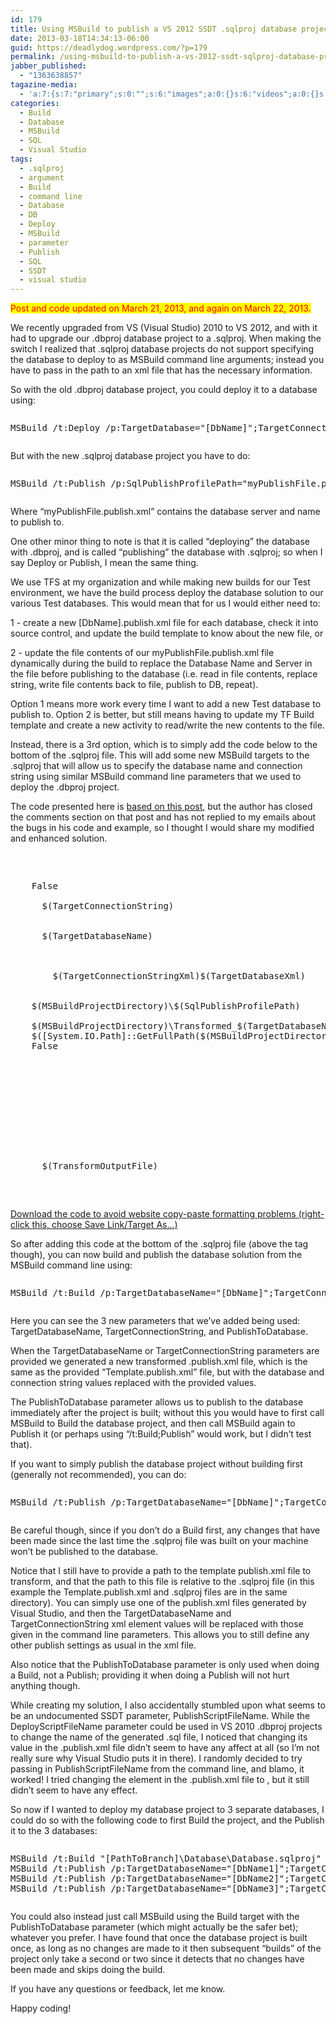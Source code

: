 ```yaml
---
id: 179
title: Using MSBuild to publish a VS 2012 SSDT .sqlproj database project the same way as a VS 2010 .dbproj database project (using command line arguments to specify the database to publish to)
date: 2013-03-18T14:34:13-06:00
guid: https://deadlydog.wordpress.com/?p=179
permalink: /using-msbuild-to-publish-a-vs-2012-ssdt-sqlproj-database-project-the-same-way-as-a-vs-2010-dbproj-database-project/
jabber_published:
  - "1363638857"
tagazine-media:
  - 'a:7:{s:7:"primary";s:0:"";s:6:"images";a:0:{}s:6:"videos";a:0:{}s:11:"image_count";i:0;s:6:"author";s:8:"22348637";s:7:"blog_id";s:8:"42916521";s:9:"mod_stamp";s:19:"2013-03-18 22:23:30";}'
categories:
  - Build
  - Database
  - MSBuild
  - SQL
  - Visual Studio
tags:
  - .sqlproj
  - argument
  - Build
  - command line
  - Database
  - DB
  - Deploy
  - MSBuild
  - parameter
  - Publish
  - SQL
  - SSDT
  - visual studio
---
```

<font style="background-color: #ffff00" color="#ff0000">Post and code updated on March 21, 2013, and again on March 22, 2013.</font>

We recently upgraded from VS (Visual Studio) 2010 to VS 2012, and with it had to upgrade our .dbproj database project to a .sqlproj. When making the switch I realized that .sqlproj database projects do not support specifying the database to deploy to as MSBuild command line arguments; instead you have to pass in the path to an xml file that has the necessary information.

So with the old .dbproj database project, you could deploy it to a database using:

<div id="scid:C89E2BDB-ADD3-4f7a-9810-1B7EACF446C1:ebed4e83-552c-46b7-8886-74e87da162e5" class="wlWriterEditableSmartContent" style="float: none; padding-bottom: 0px; padding-top: 0px; padding-left: 0px; margin: 0px; display: inline; padding-right: 0px">
  <pre style=white-space:normal>

  <pre class="brush: bash; gutter: false; pad-line-numbers: true; title: ; notranslate" title="">
MSBuild /t:Deploy /p:TargetDatabase="[DbName]";TargetConnectionString="Data Source=[Db.Server];Integrated Security=True;Pooling=False" /p:DeployToDatabase="True" "[PathToBranch]Database\Database.dbproj"
</pre>
</div>

But with the new .sqlproj database project you have to do:

<div id="scid:C89E2BDB-ADD3-4f7a-9810-1B7EACF446C1:ba4b755f-5214-4230-8dcb-a56dcbf775c4" class="wlWriterEditableSmartContent" style="float: none; padding-bottom: 0px; padding-top: 0px; padding-left: 0px; margin: 0px; display: inline; padding-right: 0px">
  <pre style=white-space:normal>

  <pre class="brush: bash; gutter: false; title: ; notranslate" title="">
MSBuild /t:Publish /p:SqlPublishProfilePath="myPublishFile.publish.xml" "[PathToBranch]Database\Database.sqlproj"
</pre>
</div>

Where “myPublishFile.publish.xml” contains the database server and name to publish to.

One other minor thing to note is that it is called “deploying” the database with .dbproj, and is called “publishing” the database with .sqlproj; so when I say Deploy or Publish, I mean the same thing.

We use TFS at my organization and while making new builds for our Test environment, we have the build process deploy the database solution to our various Test databases. This would mean that for us I would either need to:

1 - create a new [DbName].publish.xml file for each database, check it into source control, and update the build template to know about the new file, or

2 - update the file contents of our myPublishFile.publish.xml file dynamically during the build to replace the Database Name and Server in the file before publishing to the database (i.e. read in file contents, replace string, write file contents back to file, publish to DB, repeat).

Option 1 means more work every time I want to add a new Test database to publish to. Option 2 is better, but still means having to update my TF Build template and create a new activity to read/write the new contents to the file.

Instead, there is a 3rd option, which is to simply add the code below to the bottom of the .sqlproj file. This will add some new MSBuild targets to the .sqlproj that will allow us to specify the database name and connection string using similar MSBuild command line parameters that we used to deploy the .dbproj project.

The code presented here is [based on this post](http://huddledmasses.org/adventures-getting-msbuild-tfs-and-sql-server-data-tools-to-work-together/), but the author has closed the comments section on that post and has not replied to my emails about the bugs in his code and example, so I thought I would share my modified and enhanced solution.

<div id="scid:C89E2BDB-ADD3-4f7a-9810-1B7EACF446C1:b71976e0-b706-4182-b536-f33c33543fe1" class="wlWriterEditableSmartContent" style="float: none; padding-bottom: 0px; padding-top: 0px; padding-left: 0px; margin: 0px; display: inline; padding-right: 0px">
  <pre style=white-space:normal>

  <pre class="brush: xml; pad-line-numbers: true; title: ; notranslate" title="">
  <!--
	Custom targets and properties added so that we can specify the database to publish to using command line parameters with VS 2012 .sqlproj projects, like we did with VS 2010 .dbproj projects.
	This allows us to specify the MSBuild command-line parameters TargetDatabaseName, and TargetConnectionString when Publishing, and PublishToDatabase when Building.
	I also stumbled across the undocumented parameter, PublishScriptFileName, which can be used to specify the generated sql script file name, just like DeployScriptFileName used to in VS 2010 .dbproj projects.
	Taken from: http://dans-blog.azurewebsites.net/using-msbuild-to-publish-a-vs-2012-ssdt-sqlproj-database-project-the-same-way-as-a-vs-2010-dbproj-database-project/
  -->
  <PropertyGroup Condition="'$(TargetDatabaseName)' != '' Or '$(TargetConnectionString)' != ''">
    <PublishToDatabase Condition="'$(PublishToDatabase)' == ''">False</PublishToDatabase>
    <TargetConnectionStringXml Condition="'$(TargetConnectionString)' != ''">
      <TargetConnectionString xdt:Transform="Replace">$(TargetConnectionString)</TargetConnectionString>
    </TargetConnectionStringXml>
    <TargetDatabaseXml Condition="'$(TargetDatabaseName)' != ''">
      <TargetDatabaseName xdt:Transform="Replace">$(TargetDatabaseName)</TargetDatabaseName>
    </TargetDatabaseXml>
    <TransformPublishXml>
        <Project xmlns:xdt="http://schemas.microsoft.com/XML-Document-Transform" xmlns="http://schemas.microsoft.com/developer/msbuild/2003">
        <PropertyGroup>$(TargetConnectionStringXml)$(TargetDatabaseXml)</PropertyGroup>
        </Project>
    </TransformPublishXml>
    <SqlPublishProfilePath Condition="'$([System.IO.Path]::IsPathRooted($(SqlPublishProfilePath)))' == 'False'">$(MSBuildProjectDirectory)\$(SqlPublishProfilePath)</SqlPublishProfilePath>
    <!-- In order to do a transform, we HAVE to change the SqlPublishProfilePath -->
    <TransformOutputFile>$(MSBuildProjectDirectory)\Transformed_$(TargetDatabaseName).publish.xml</TransformOutputFile>
    <TransformScope>$([System.IO.Path]::GetFullPath($(MSBuildProjectDirectory)))</TransformScope>
    <TransformStackTraceEnabled Condition="'$(TransformStackTraceEnabled)'==''">False</TransformStackTraceEnabled>
  </PropertyGroup>
  <Target Name="AfterBuild" Condition="'$(PublishToDatabase)'=='True'">
    <CallTarget Targets="Publish" />
  </Target>
  <UsingTask TaskName="ParameterizeTransformXml" AssemblyFile="$(MSBuildExtensionsPath)\Microsoft\VisualStudio\v$(VisualStudioVersion)\Web\Microsoft.Web.Publishing.Tasks.dll" />
  <Target Name="BeforePublish" Condition="'$(TargetDatabaseName)' != '' Or '$(TargetConnectionString)' != ''">
    <Message Text="TargetDatabaseName = '$(TargetDatabaseName)', TargetConnectionString = '$(TargetConnectionString)', PublishScriptFileName = '$(PublishScriptFileName)', Transformed Sql Publish Profile Path = '$(TransformOutputFile)'" Importance="high" />
    <!-- If TargetDatabaseName or TargetConnectionString, is passed in then we use the tokenize transform to create a parameterized sql publish file -->
    <Error Condition="!Exists($(SqlPublishProfilePath))" Text="The SqlPublishProfilePath '$(SqlPublishProfilePath)' does not exist, please specify a valid file using msbuild /p:SqlPublishProfilePath='Path'" />
    <ParameterizeTransformXml Source="$(SqlPublishProfilePath)" IsSourceAFile="True" Transform="$(TransformPublishXml)" IsTransformAFile="False" Destination="$(TransformOutputFile)" IsDestinationAFile="True" Scope="$(TransformScope)" StackTrace="$(TransformStackTraceEnabled)" SourceRootPath="$(MSBuildProjectDirectory)" />
    <PropertyGroup>
      <SqlPublishProfilePath>$(TransformOutputFile)</SqlPublishProfilePath>
    </PropertyGroup>
  </Target>
</pre>
</div>

<div id="scid:fb3a1972-4489-4e52-abe7-25a00bb07fdf:fd8b0e8d-f40e-4c6f-846e-511003fc9d0a" class="wlWriterEditableSmartContent" style="float: none; padding-bottom: 0px; padding-top: 0px; padding-left: 0px; margin: 0px; display: inline; padding-right: 0px">
  <p>
    <a href="/assets/Posts/2013/11/MsBuildTargetsToPublishSqlProjFromCommandLine.txt" target="_blank">Download the code to avoid website copy-paste formatting problems (right-click this, choose Save Link/Target As...)</a>
  </p>
</div>



So after adding this code at the bottom of the .sqlproj file (above the </Project> tag though), you can now build and publish the database solution from the MSBuild command line using:

<div id="scid:C89E2BDB-ADD3-4f7a-9810-1B7EACF446C1:3e2ed27f-66e6-4855-9afa-b7487eb386cc" class="wlWriterEditableSmartContent" style="float: none; padding-bottom: 0px; padding-top: 0px; padding-left: 0px; margin: 0px; display: inline; padding-right: 0px">
  <pre style=white-space:normal>

  <pre class="brush: bash; gutter: false; title: ; notranslate" title="">
MSBuild /t:Build /p:TargetDatabaseName="[DbName]";TargetConnectionString="Data Source=[Db.Server];Integrated Security=True;Pooling=False" /p:PublishToDatabase="True" /p:SqlPublishProfilePath="Template.publish.xml" "[PathToBranch]\Database\Database.sqlproj"
</pre>
</div>

Here you can see the 3 new parameters that we’ve added being used: TargetDatabaseName, TargetConnectionString, and PublishToDatabase.

When the TargetDatabaseName or TargetConnectionString parameters are provided we generated a new transformed .publish.xml file, which is the same as the provided “Template.publish.xml” file, but with the database and connection string values replaced with the provided values.

The PublishToDatabase parameter allows us to publish to the database immediately after the project is built; without this you would have to first call MSBuild to Build the database project, and then call MSBuild again to Publish it (or perhaps using “/t:Build;Publish” would work, but I didn’t test that).

If you want to simply publish the database project without building first (generally not recommended), you can do:

<div id="scid:C89E2BDB-ADD3-4f7a-9810-1B7EACF446C1:f9225384-aff3-4afc-8a16-a1017b85f760" class="wlWriterEditableSmartContent" style="float: none; padding-bottom: 0px; padding-top: 0px; padding-left: 0px; margin: 0px; display: inline; padding-right: 0px">
  <pre style=white-space:normal>

  <pre class="brush: bash; gutter: false; title: ; notranslate" title="">
MSBuild /t:Publish /p:TargetDatabaseName="[DbName]";TargetConnectionString="Data Source=[Db.Server];Integrated Security=True;Pooling=False" /p:SqlPublishProfilePath="Template.publish.xml" "[PathToBranch]\Database\Database.sqlproj"
</pre>
</div>

Be careful though, since if you don’t do a Build first, any changes that have been made since the last time the .sqlproj file was built on your machine won’t be published to the database.

Notice that I still have to provide a path to the template publish.xml file to transform, and that the path to this file is relative to the .sqlproj file (in this example the Template.publish.xml and .sqlproj files are in the same directory). You can simply use one of the publish.xml files generated by Visual Studio, and then the TargetDatabaseName and TargetConnectionString xml element values will be replaced with those given in the command line parameters. This allows you to still define any other publish settings as usual in the xml file.

Also notice that the PublishToDatabase parameter is only used when doing a Build, not a Publish; providing it when doing a Publish will not hurt anything though.

While creating my solution, I also accidentally stumbled upon what seems to be an undocumented SSDT parameter, PublishScriptFileName. While the DeployScriptFileName parameter could be used in VS 2010 .dbproj projects to change the name of the generated .sql file, I noticed that changing its value in the .publish.xml file didn’t seem to have any affect at all (so I’m not really sure why Visual Studio puts it in there). I randomly decided to try passing in PublishScriptFileName from the command line, and blamo, it worked! I tried changing the <DeployScriptFileName> element in the .publish.xml file to <PublishScriptFileName>, but it still didn’t seem to have any effect.

So now if I wanted to deploy my database project to 3 separate databases, I could do so with the following code to first Build the project, and the Publish it to the 3 databases:

<div id="scid:C89E2BDB-ADD3-4f7a-9810-1B7EACF446C1:7f8b97a8-c89b-4186-aa55-764a08e0ef94" class="wlWriterEditableSmartContent" style="float: none; padding-bottom: 0px; padding-top: 0px; padding-left: 0px; margin: 0px; display: inline; padding-right: 0px">
  <pre style=white-space:normal>

  <pre class="brush: bash; gutter: false; title: ; notranslate" title="">
MSBuild /t:Build "[PathToBranch]\Database\Database.sqlproj"
MSBuild /t:Publish /p:TargetDatabaseName="[DbName1]";TargetConnectionString="Data Source=[Db.Server];Integrated Security=True;Pooling=False" /p:PublishScriptFileName="[DbName1].sql" /p:SqlPublishProfilePath="Template.publish.xml" "[PathToBranch]\Database\Database.sqlproj"
MSBuild /t:Publish /p:TargetDatabaseName="[DbName2]";TargetConnectionString="Data Source=[Db.Server];Integrated Security=True;Pooling=False" /p:PublishScriptFileName="[DbName2].sql" /p:SqlPublishProfilePath="Template.publish.xml" "[PathToBranch]\Database\Database.sqlproj"
MSBuild /t:Publish /p:TargetDatabaseName="[DbName3]";TargetConnectionString="Data Source=[Db.Server];Integrated Security=True;Pooling=False" /p:PublishScriptFileName="[DbName3].sql" /p:SqlPublishProfilePath="Template.publish.xml" "[PathToBranch]\Database\Database.sqlproj"
</pre>
</div>

You could also instead just call MSBuild using the Build target with the PublishToDatabase parameter (which might actually be the safer bet); whatever you prefer. I have found that once the database project is built once, as long as no changes are made to it then subsequent “builds” of the project only take a second or two since it detects that no changes have been made and skips doing the build.

If you have any questions or feedback, let me know.

Happy coding!
